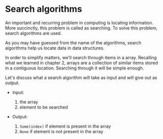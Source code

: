 # Search algorithms

An important and recurring problem in computing is locating information. More succinctly, this problem is called as searching. To solve this problem, search algorithms are used.

As you may have guessed from the name of the algorithms, search algorithms help us locate data in data structures.


In order to simplify matters, we'll search through items in a array. Recalling what we learned in chapter 2, arrays are a collection of similar items stored in a contiguous location. Searching through it will be simple enough.

Let's discuss what a search algorithm will take as input and will give out as output.

* Input: 
   1. the array
   2. element to be searched

* Output:
   1. `Some(index)` if element is present in the array
   2. `None` if element is not present in the array